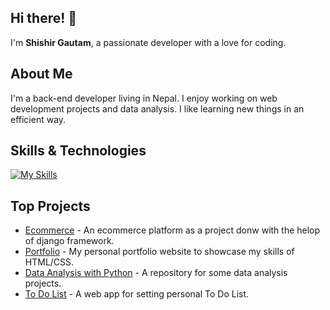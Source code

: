 ## Hi there! 👋

I'm **Shishir Gautam**, a passionate developer with a love for coding.

## About Me

I'm a back-end developer living in Nepal. I enjoy working on web development projects and data analysis.
I like learning new things in an efficient way.

## Skills & Technologies

[![My Skills](https://skillicons.dev/icons?i=html,css,django,mysql,vscode&perline=8)](https://skillicons.dev)

## Top Projects

- [Ecommerce](https://github.com/ShishirGTM32/WatchHouse) - An ecommerce platform as a project donw with the helop of django framework.
- [Portfolio](https://github.com/ShishirGTM32/Portfolio) - My personal portfolio website to showcase my skills of HTML/CSS.
- [Data Analysis with Python](https://github.com/ShishirGTM32/Data-Analaysis-w-Python) - A repository for some data analysis projects.
- [To Do List](https://github.com/ShishirGTM32/ToDoList) - A web app for setting personal To Do List.
